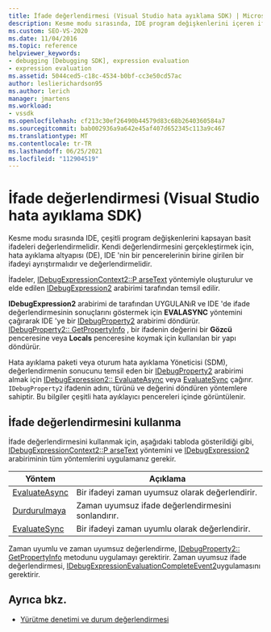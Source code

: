```yaml
---
title: İfade değerlendirmesi (Visual Studio hata ayıklama SDK) | Microsoft Docs
description: Kesme modu sırasında, IDE program değişkenlerini içeren ifadeleri değerlendirir. Hata ayıklama altyapısının bir ifadeyi nasıl ayrıştırır ve değerlendirdiği hakkında bilgi edinin.
ms.custom: SEO-VS-2020
ms.date: 11/04/2016
ms.topic: reference
helpviewer_keywords:
- debugging [Debugging SDK], expression evaluation
- expression evaluation
ms.assetid: 5044ced5-c18c-4534-b0bf-cc3e50cd57ac
author: leslierichardson95
ms.author: lerich
manager: jmartens
ms.workload:
- vssdk
ms.openlocfilehash: cf213c30ef26490b44579d83c68b2640360584a7
ms.sourcegitcommit: bab002936a9a642e45af407d652345c113a9c467
ms.translationtype: MT
ms.contentlocale: tr-TR
ms.lasthandoff: 06/25/2021
ms.locfileid: "112904519"
---
```

# <a name="expression-evaluation-visual-studio-debugging-sdk"></a>İfade değerlendirmesi (Visual Studio hata ayıklama SDK)
Kesme modu sırasında IDE, çeşitli program değişkenlerini kapsayan basit ifadeleri değerlendirmelidir. Kendi değerlendirmesini gerçekleştirmek için, hata ayıklama altyapısı (DE), IDE 'nin bir pencerelerinin birine girilen bir ifadeyi ayrıştırmalıdır ve değerlendirmelidir.

 İfadeler, [IDebugExpressionContext2::P arseText](../../extensibility/debugger/reference/idebugexpressioncontext2-parsetext.md) yöntemiyle oluşturulur ve elde edilen [IDebugExpression2](../../extensibility/debugger/reference/idebugexpression2.md) arabirimi tarafından temsil edilir.

 **IDebugExpression2** arabirimi de tarafından UYGULANıR ve IDE 'de ifade değerlendirmesinin sonuçlarını göstermek için **EVALASYNC** yöntemini çağırarak IDE 'ye bir [IDebugProperty2](../../extensibility/debugger/reference/idebugproperty2.md) arabirimi döndürür. [IDebugProperty2:: GetPropertyInfo](../../extensibility/debugger/reference/idebugproperty2-getpropertyinfo.md) , bir ifadenin değerini bir **Gözcü** penceresine veya **Locals** penceresine koymak için kullanılan bir yapı döndürür.

 Hata ayıklama paketi veya oturum hata ayıklama Yöneticisi (SDM), değerlendirmenin sonucunu temsil eden bir [IDebugProperty2](../../extensibility/debugger/reference/idebugproperty2.md) arabirimi almak için [IDebugExpression2:: EvaluateAsync](../../extensibility/debugger/reference/idebugexpression2-evaluateasync.md) veya [EvaluateSync](../../extensibility/debugger/reference/idebugexpression2-evaluatesync.md) çağırır. `IDebugProperty2` ifadenin adını, türünü ve değerini döndüren yöntemlere sahiptir. Bu bilgiler çeşitli hata ayıklayıcı pencereleri içinde görüntülenir.

## <a name="using-expression-evaluation"></a>İfade değerlendirmesini kullanma
 İfade değerlendirmesini kullanmak için, aşağıdaki tabloda gösterildiği gibi, [IDebugExpressionContext2::P arseText](../../extensibility/debugger/reference/idebugexpressioncontext2-parsetext.md) yöntemini ve [IDebugExpression2](../../extensibility/debugger/reference/idebugexpression2.md) arabiriminin tüm yöntemlerini uygulamanız gerekir.

|Yöntem|Açıklama|
|------------|-----------------|
|[EvaluateAsync](../../extensibility/debugger/reference/idebugexpression2-evaluateasync.md)|Bir ifadeyi zaman uyumsuz olarak değerlendirir.|
|[Durdurulmaya](../../extensibility/debugger/reference/idebugexpression2-abort.md)|Zaman uyumsuz ifade değerlendirmesini sonlandırır.|
|[EvaluateSync](../../extensibility/debugger/reference/idebugexpression2-evaluatesync.md)|Bir ifadeyi zaman uyumlu olarak değerlendirir.|

 Zaman uyumlu ve zaman uyumsuz değerlendirme, [IDebugProperty2:: GetPropertyInfo](../../extensibility/debugger/reference/idebugproperty2-getpropertyinfo.md) metodunu uygulamayı gerektirir. Zaman uyumsuz ifade değerlendirmesi, [IDebugExpressionEvaluationCompleteEvent2](../../extensibility/debugger/reference/idebugexpressionevaluationcompleteevent2.md)uygulamasını gerektirir.

## <a name="see-also"></a>Ayrıca bkz.
- [Yürütme denetimi ve durum değerlendirmesi](../../extensibility/debugger/execution-control-and-state-evaluation.md)
